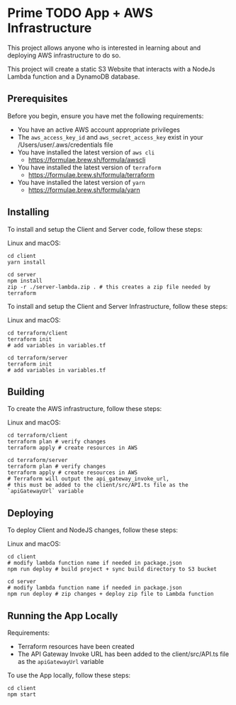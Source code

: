 # Prime TODO App + AWS Infrastructure

This project allows anyone who is interested in learning about and deploying AWS infrastructure to do so.

This project will create a static S3 Website that interacts with a NodeJs Lambda function and a DynamoDB database.

## Prerequisites

Before you begin, ensure you have met the following requirements:

* You have an active AWS account appropriate privileges
* The `aws_access_key_id` and `aws_secret_access_key` exist in your /Users/user/.aws/credentials file
* You have installed the latest version of `aws cli`
  - <https://formulae.brew.sh/formula/awscli>
* You have installed the latest version of `terraform`
  - <https://formulae.brew.sh/formula/terraform>
* You have installed the latest version of `yarn`
  - <https://formulae.brew.sh/formula/yarn>

## Installing

To install and setup the Client and Server code, follow these steps:

Linux and macOS:
```
cd client
yarn install

cd server
npm install
zip -r ./server-lambda.zip . # this creates a zip file needed by terraform
```

To install and setup the Client and Server Infrastructure, follow these steps:

Linux and macOS:
```
cd terraform/client
terraform init
# add variables in variables.tf

cd terraform/server
terraform init
# add variables in variables.tf
```

## Building

To create the AWS infrastructure, follow these steps:

Linux and macOS:
```
cd terraform/client
terraform plan # verify changes
terraform apply # create resources in AWS

cd terraform/server
terraform plan # verify changes
terraform apply # create resources in AWS
# Terraform will output the api_gateway_invoke_url,
# this must be added to the client/src/API.ts file as the `apiGatewayUrl` variable
```

## Deploying

To deploy Client and NodeJS changes, follow these steps:

Linux and macOS:
```
cd client
# modify lambda function name if needed in package.json
npm run deploy # build project + sync build directory to S3 bucket

cd server
# modify lambda function name if needed in package.json
npm run deploy # zip changes + deploy zip file to Lambda function
```

## Running the App Locally

Requirements:

* Terraform resources have been created
* The API Gateway Invoke URL has been added to the client/src/API.ts file as the `apiGatewayUrl` variable

To use the App locally, follow these steps:

```
cd client
npm start
```
